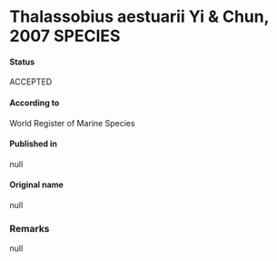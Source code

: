 Thalassobius aestuarii Yi & Chun, 2007 SPECIES
=======

#### Status
ACCEPTED

#### According to
World Register of Marine Species

#### Published in
null

#### Original name
null

### Remarks
null